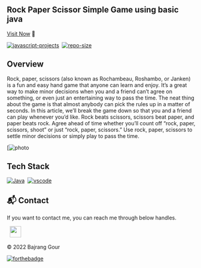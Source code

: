 ## Rock Paper Scissor Simple Game using basic java

[Visit Now](https://github.com/code-bajju/rock-paper-scissor-java) 🚀

[![javascript-projects](https://img.shields.io/website-up-down-green-red/http/shields.io.svg?color=blue)](https://github.com/code-bajju/rock-paper-scissor-java)&nbsp;
[![repo-size](https://img.shields.io/github/repo-size/code-bajju/rock-paper-scissor-java)](https://github.com/code-bajju/rock-paper-scissor)

## Overview
Rock, paper, scissors (also known as Rochambeau, Roshambo, or Janken) is a fun and easy hand game that anyone can learn and enjoy. It’s a great way to make minor decisions when you and a friend can’t agree on something, or even just an entertaining way to pass the time. The neat thing about the game is that almost anybody can pick the rules up in a matter of seconds. In this article, we’ll break the game down so that you and a friend can play whenever you’d like.
Rock beats scissors, scissors beat paper, and paper beats rock.
Agree ahead of time whether you’ll count off “rock, paper, scissors, shoot” or just “rock, paper, scissors.”
Use rock, paper, scissors to settle minor decisions or simply play to pass the time.

[![photo](https://upload.wikimedia.org/wikipedia/commons/thumb/6/67/Rock-paper-scissors.svg/1200px-Rock-paper-scissors.svg.png)&nbsp;

## Tech Stack
[![Java](https://img.shields.io/badge/java%20-%23E34F26.svg?&style=for-the-badge&logo=java&logoColor=white)](https://github.com/code-bajju/rock-paper-scissor-java)&nbsp;
[![vscode](https://img.shields.io/badge/vscode%20-%231572B6.svg?&style=for-the-badge&logo=visual-studio&logoColor=white)](https://github.com/code-bajju/rock-paper-scissor-java.git)&nbsp;


<h2>📬 Contact</h2>

If you want to contact me, you can reach me through below handles.

&nbsp;&nbsp;<a href="https://www.linkedin.com/in/Bajrang-gour/"><img src="https://www.felberpr.com/wp-content/uploads/linkedin-logo.png" width="30"></img></a>

© 2022 Bajrang Gour


[![forthebadge](https://forthebadge.com/images/badges/built-with-love.svg)](https://forthebadge.com)